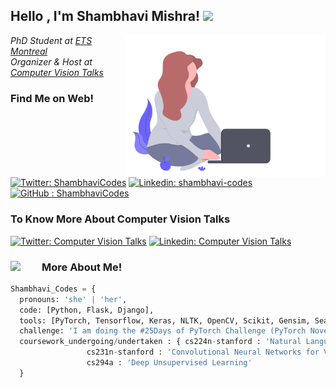 <h2> Hello , I'm Shambhavi Mishra! <img src="https://media.giphy.com/media/mGcNjsfWAjY5AEZNw6/giphy.gif" width="50"></h2>
<img align='right' src="https://github.com/ShambhaviCodes/ShambhaviCodes/blob/master/undraw_freelancer_b0my%20(1).gif" width="320">
<p><em> PhD Student at <a href="https://www.etsmtl.ca/">ETS Montreal</a></br>Organizer & Host at <a href="https://computervisiontalks.github.io/">Computer Vision Talks</a> 
</em></p>


### Find Me on Web! 

[![Twitter: ShambhaviCodes](https://img.shields.io/twitter/follow/ShambhaviCodes?style=social)](https://twitter.com/ShambhaviCodes)
[![Linkedin: shambhavi-codes](https://img.shields.io/badge/-ShambhaviMishra-blue?style=flat-square&logo=Linkedin&logoColor=white&link=https://www.linkedin.com/in/shambhavi-codes/)](https://www.linkedin.com/in/shambhavi-codes/)
[![GitHub : ShambhaviCodes](https://img.shields.io/github/followers/shambhavicodes?label=Follow&style=social)](https://github.com/ShambhaviCodes)


### To Know More About Computer Vision Talks
[![Twitter: Computer Vision Talks](https://img.shields.io/twitter/follow/talks_cv?style=social)](https://twitter.com/talks_cv)
[![Linkedin: Computer Vision Talks](https://img.shields.io/badge/-ComputerVisionTalks-blue?style=flat-square&logo=Linkedin&logoColor=white&link=https://www.linkedin.com/company/computer-vision-talks)](https://www.linkedin.com/company/computer-vision-talks)



 
<h3>More About Me! <img align='left' img src="https://media.giphy.com/media/26n7b7PjSOZJwVCmY/giphy.gif" width="50"></h3>

```Python 3.7
Shambhavi_Codes = {
  pronouns: 'she' | 'her',
  code: [Python, Flask, Django],
  tools: [PyTorch, Tensorflow, Keras, NLTK, OpenCV, Scikit, Gensim, Seaborn, HTML, CSS, Docker],
  challenge: 'I am doing the #25Days of PyTorch Challenge (PyTorch November Repository)'
  coursework_undergoing/undertaken : { cs224n-stanford : 'Natural Language Processing with Deep Learning',
                 cs231n-stanford : 'Convolutional Neural Networks for Visual Recognition',
                 cs294a : 'Deep Unsupervised Learning'
  }
```





































